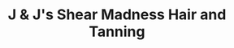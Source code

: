 ---
title: "J & J's Shear Madness Hair and Tanning"
url: /mascoutah/j-and-js-shear-madness-hair-and-tanning/
shop: hairdresser
---